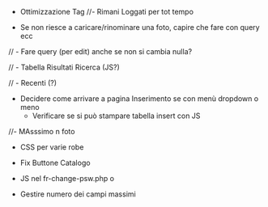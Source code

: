 - Ottimizzazione Tag 
                            //- Rimani Loggati per tot tempo

- Se non riesce a caricare/rinominare una foto, capire che fare con query ecc

// - Fare query (per edit) anche se non si cambia nulla?

// - Tabella Risultati Ricerca (JS?)

// - Recenti (?)

- Decidere come arrivare a pagina Inserimento se con menù dropdown o meno
    - Verificare se si può stampare tabella insert con JS

//- MAsssimo n foto

- CSS per varie robe

- Fix Buttone Catalogo


- JS nel fr-change-psw.php o

- Gestire numero dei campi massimi